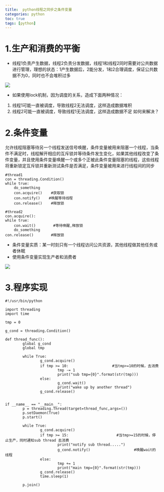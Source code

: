 ```yaml
---
title:  python线程之同步之条件变量
categories: python   
toc: true  
tags: [python]
---
```




# 1.生产和消费的平衡
* 线程1负责产生数据，线程2负责分发数据，线程1和线程2同时需要对公共数据进行管理，理想的状态：1产生数据后，2能分发，1和2合理调度，保证公共数据不为0，同时也不会堆积过多

![](http://ols7leonh.bkt.clouddn.com//assert/img/python/condition/1.png)

* 如果使用lock机制，因为调度的关系，造成下面两种情况：
 1. 线程1可能一直被调度，导致线程2无法调度，这样造成数据堆积
 2. 线程2可能一直被调度，导致线程1无法调度，这样造成数据不足
如何来解决？

 
 
# 2.条件变量
允许线程阻塞等待另一个线程发送信号唤醒，条件变量被用来阻塞一个线程，当条件不满足时，线程解开相应的互斥锁并等待条件发生变化，如果其他线程改变了条件变量，并且使用条件变量唤醒一个或多个正被此条件变量阻塞的线程，这些线程将重新锁定互斥锁并重新测试条件是否满足，条件变量被用来进行线程间的同步

```
#thread1
con = threading.Condition()
while true:
    do_something
    con.acquire()    #获取锁
    con.notify()    #唤醒等待线程
    con.release()    #释放锁

#thread2
con.acquire():
while true:
    con.wait()        #等待唤醒,释放锁
    do_something
con.release()        #释放锁
```

* 条件变量实质：某一时刻只有一个线程访问公共资源，其他线程做其他任务或者休眠
* 使用条件变量实现生产者和消费者

![](http://ols7leonh.bkt.clouddn.com//assert/img/python/condition/2.png)
 
 
# 3.程序实现
```
#!/usr/bin/python
 
import threading
import time
 
tmp = 0
 
g_cond = threading.Condition()
 
def thread_func():
        global g_cond
        global tmp
 
        while True:
                g_cond.acquire()
                if tmp >= 10:                    #当tmp>=10的时候，去消费
                        tmp -= 1
                        print("sub tmp={0}".format(str(tmp)))
                else:
                        g_cond.wait()
                        print("wake up by another thread")
                g_cond.release()
 
 
if __name__ == "__main__":
        p = threading.Thread(target=thread_func,args=())
        p.setDaemon(True)
        p.start()
 
        while True:
                g_cond.acquire()
                if tmp >= 15:                      #当tmp>=15的时候，停止生产，同时通知sub thread 去消费
                        print("notify sub thread.....")
                        g_cond.notify()                    #唤醒wait的线程
                else:
                        tmp += 1
                        print("main tmp={0}".format(str(tmp)))
                g_cond.release()
                time.sleep(1)
 
        p.join()
```



